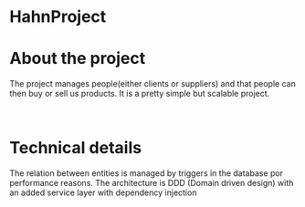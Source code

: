 # HahnProject

# About the project
The project manages people(either clients or suppliers) and that people can then buy or sell us products. It is a pretty simple but scalable project.

<br/>

# Technical details
The relation between entities is managed by triggers in the database por performance reasons. The architecture is DDD (Domain driven design) with an added service layer with dependency injection
